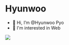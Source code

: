 # Hyunwoo

- 👋 Hi, I’m @Hyunwoo Pyo
- 🔭 I'm interested in Web

<!--
**phwoo1004/phwoo1004** is a ✨ _special_ ✨ repository because its `README.md` (this file) appears on your GitHub profile.

Here are some ideas to get you started:

- 🔭 I’m currently working on ...
- 🌱 I’m currently learning ...
- 👯 I’m looking to collaborate on ...
- 🤔 I’m looking for help with ...
- 💬 Ask me about ...
- 📫 How to reach me: ...
- 😄 Pronouns: ...
- ⚡ Fun fact: ...
-->

<a href="https://www.javascript.com/">
  <img src="https://img.shields.io/badge/JavaScript-f7df1e?style=flat-square&logo=JavaScript&logoColor=white"/>
</a>
